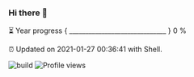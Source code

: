 ### Hi there 👋

⏳ Year progress { ______________________________ } 0 %

⏰ Updated on 2021-01-27 00:36:41 with Shell.

![build](https://github.com/shenxianpeng/shenxianpeng/workflows/build/badge.svg) ![Profile views](https://gpvc.arturio.dev/shenxianpeng)